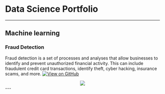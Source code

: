 # Data Science Portfolio
---
## Machine learning

### Fraud Detection

Fraud detection is a set of processes and analyses that allow businesses to identify and prevent unauthorized financial activity. This can include fraudulent credit card transactions, identify theft, cyber hacking, insurance scams, and more.
[![View on GitHub](https://img.shields.io/badge/GitHub-View_on_GitHub-blue?logo=GitHub)]((https://github.com/royamrita23/fraud_detection.git))

<center><img src="images/fraud_detection.png"/></center>
---

